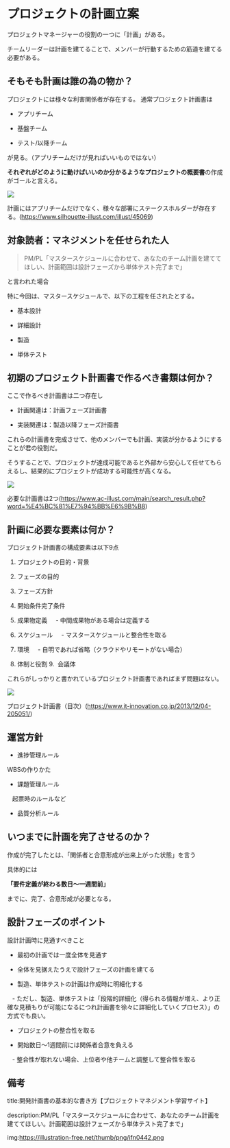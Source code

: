 
# プロジェクトの計画立案

プロジェクトマネージャーの役割の一つに「計画」がある。

チームリーダーは計画を建てることで、メンバーが行動するための筋道を建てる必要がある。


## そもそも計画は誰の為の物か？

プロジェクトには様々な利害関係者が存在する。
通常プロジェクト計画書は

- アプリチーム

- 基盤チーム

- テスト/以降チーム

が見る。（アプリチームだけが見ればいいものではない）

**それぞれがどのように動けばいいのか分かるようなプロジェクトの概要書**の作成がゴールと言える。


<img src="https://www.silhouette-illust.com/wp-content/uploads/2019/09/human-network_45069-300x300.jpg">

計画にはアプリチームだけでなく、様々な部署にステークスホルダーが存在する。(https://www.silhouette-illust.com/illust/45069)


## 対象読者：マネジメントを任せられた人

> PM/PL「マスタースケジュールに合わせて、あなたのチーム計画を建ててほしい、計画範囲は設計フェーズから単体テスト完了まで」

と言われた場合

特に今回は、マスタースケジュールで、以下の工程を任されたとする。

- 基本設計

- 詳細設計

- 製造

- 単体テスト


## 初期のプロジェクト計画書で作るべき書類は何か？

ここで作るべき計画書は二つ存在し

- 計画関連は：計画フェーズ計画書

- 実装関連は：製造以降フェーズ計画書

これらの計画書を完成させて、他のメンバーでも計画、実装が分かるようにすることが君の役割だ。

そうすることで、プロジェクトが達成可能であると外部から安心して任せてもらえるし、結果的にプロジェクトが成功する可能性が高くなる。

<img src="https://thumb.ac-illust.com/94/94a4f36561ac59546822334adc199968_t.jpeg">


必要な計画書は2つ(https://www.ac-illust.com/main/search_result.php?word=%E4%BC%81%E7%94%BB%E6%9B%B8)


## 計画に必要な要素は何か？

プロジェクト計画書の構成要素は以下9点

1. プロジェクトの目的・背景
2. フェーズの目的
3. フェーズ方針
4. 開始条件完了条件
5. 成果物定義
    - 中間成果物がある場合は定義する

6. スケジュール
    - マスタースケジュールと整合性を取る

7. 環境
    - 自明であれば省略（クラウドやリモートがない場合）

8. 体制と役割
9.  会議体

これらがしっかりと書かれているプロジェクト計画書であればまず問題はない。

<img src="https://www.it-innovation.co.jp/wordpress/wp-content/uploads/2013/12/n18_s1.jpg">

プロジェクト計画書（目次）(https://www.it-innovation.co.jp/2013/12/04-205051/)


## 運営方針

- 進捗管理ルール

WBSの作りかた

- 課題管理ルール

   起票時のルールなど

- 品質分析ルール


## いつまでに計画を完了させるのか？

作成が完了したとは、「関係者と合意形成が出来上がった状態」を言う

具体的には

**「要件定義が終わる数日～一週間前」**

までに、完了、合意形成が必要となる。


## 設計フェーズのポイント

設計計画時に見通すべきこと

- 最初の計画では一度全体を見通す

- 全体を見据えたうえで設計フェーズの計画を建てる

- 製造、単体テストの計画は作成時に明細化する

   - ただし、製造、単体テストは「段階的詳細化（得られる情報が増え、より正確な見積もりが可能になるにつれ計画書を徐々に詳細化していくプロセス）」の方式でも良い。

- プロジェクトの整合性を取る

- 開始数日～1週間前には関係者合意を負える

   - 整合性が取れない場合、上位者や他チームと調整して整合性を取る


## 備考

title:開発計画書の基本的な書き方【プロジェクトマネジメント学習サイト】

description:PM/PL「マスタースケジュールに合わせて、あなたのチーム計画を建ててほしい。計画範囲は設計フェーズから単体テスト完了まで」

img:https://illustration-free.net/thumb/png/ifn0442.png